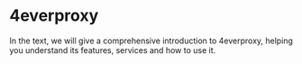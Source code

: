 # 4everproxy
In the text, we will give a comprehensive introduction to 4everproxy, helping you understand its features, services and how to use it.
